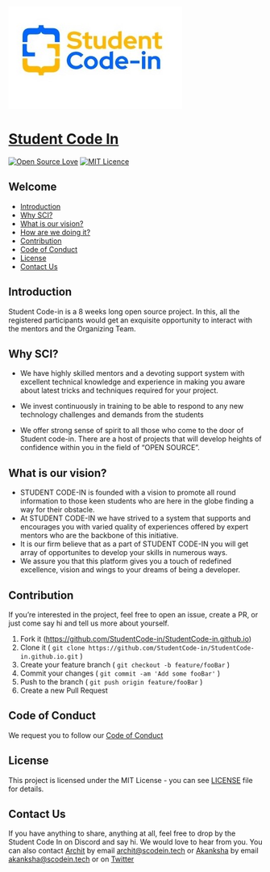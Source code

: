 <img src="assets/img/CoverImg.jpeg" alt="website" />

# [Student Code In](https://scodein.tech/)
[![Open Source Love](https://badges.frapsoft.com/os/v1/open-source.png?v=103)](https://github.com/ellerbrock/open-source-badges/)
[![MIT Licence](https://badges.frapsoft.com/os/mit/mit.png?v=103)](https://opensource.org/licenses/mit-license.php)

## Welcome
* [Introduction](#introduction)
* [Why SCI?](#why-sci)
* [What is our vision?](#what-is-our-vision)
* [How are we doing it?](#how-are-we-doing-it)
* [Contribution](#contribution)
* [Code of Conduct](#code-of-conduct)
* [License](#license)
* [Contact Us](#contact-us)

## Introduction
Student Code-in is a 8 weeks long open source project. 
In this, all the registered participants would get an exquisite opportunity to interact with the mentors and the Organizing Team. 


## Why SCI?
- We have highly skilled mentors and a devoting support system with excellent technical knowledge and experience in making you aware about latest tricks and techniques required for your project.

- We invest continuously in training to be able to respond to any new technology challenges and demands from the students

- We offer strong sense of spirit to all those who come to the door of Student code-in. There are a host of projects that will develop heights of confidence within you in the field of “OPEN SOURCE”.

## What is our vision?
   - STUDENT CODE-IN is founded with a vision to promote all round information to those keen students who are here in the globe finding a way for their obstacle.
   - At STUDENT CODE-IN we have strived to a system that supports and encourages you with varied quality of experiences offered by expert mentors who are the backbone of this initiative.
   - It is our firm believe that as a part of STUDENT CODE-IN you will get array of opportunites to develop your skills in numerous ways.
   - We assure you that this platform gives you a touch of redefined excellence, vision and wings to your dreams of being a developer.

## Contribution
If you’re interested in the project, feel free to open an issue, create a PR, or just come say hi and tell us more about yourself.
1. Fork it (<https://github.com/StudentCode-in/StudentCode-in.github.io>)
2. Clone it ( `git clone https://github.com/StudentCode-in/StudentCode-in.github.io.git` )
3. Create your feature branch ( `git checkout -b feature/fooBar` )
4. Commit your changes ( `git commit -am 'Add some fooBar'` )
5. Push to the branch ( `git push origin feature/fooBar` )
6. Create a new Pull Request


## Code of Conduct
We request you to follow our [Code of Conduct](CODE_OF_CONDUCT.md)

## License
This project is licensed under the MIT License - you can see [LICENSE](https://github.com/StudentCode-in/StudentCode-in.github.io/blob/master/LICENSE) file for details.

## Contact Us
If you have anything to share, anything at all, feel free to drop by the Student Code In  on Discord and say hi. 
We would love to hear from you. 
You can also contact [Archit](https://github.com/itsallarchit) by email [archit@scodein.tech](mailto:archit@scodein.tech?Subject=Student-Code-In-Discuss) or 
[Akanksha](https://github.com/akanksha-raghav) by email [akanksha@scodein.tech](mailto:akanksha@scodein.tech?Subject=Student-Code-In-Discuss) or on [Twitter](https://twitter.com/studentcodein)

